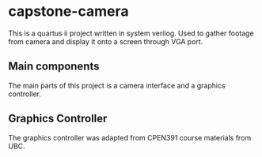 # capstone-camera
This is a quartus ii project written in system verilog.
Used to gather footage from camera and display it onto a screen through VGA port.

## Main components
The main parts of this project is a camera interface and a graphics controller.
## Graphics Controller
The graphics controller was adapted from CPEN391 course materials from UBC.
